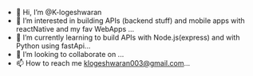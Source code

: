 - 👋 Hi, I’m @K-logeshwaran
- 👀 I’m interested in building APIs (backend stuff) and mobile apps with reactNative and my fav WebApps ...
- 🌱 I’m currently learning to build APIs with Node.js(express) and with Python using fastApi...
- 💞️ I’m looking to collaborate on ...
- 📫 How to reach me klogeshwaran003@gmail.com...

<!---
K-logeshwaran/K-logeshwaran is a ✨ special ✨ repository because its `README.md` (this file) appears on your GitHub profile.
You can click the Preview link to take a look at your changes.
--->
